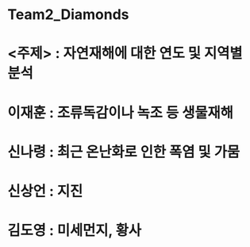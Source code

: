 # Team2_Diamonds


# <주제> : 자연재해에 대한 연도 및 지역별 분석

# 이재훈 : 조류독감이나 녹조 등 생물재해

# 신나령 : 최근 온난화로 인한 폭염 및 가뭄

# 신상언 : 지진

# 김도영 : 미세먼지, 황사
